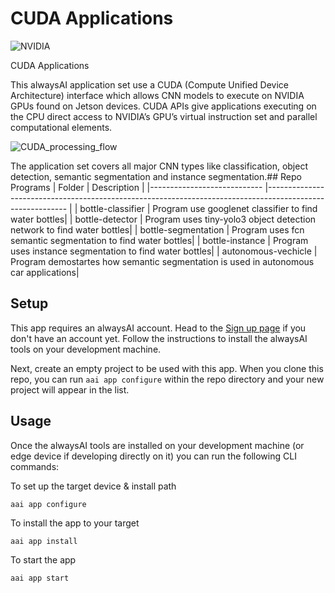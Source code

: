 # CUDA Applications

![NVIDIA](https://user-images.githubusercontent.com/21957723/92670657-582e5080-f2c9-11ea-86fc-ebe904886246.jpeg)

CUDA Applications

This alwaysAI application set use a CUDA (Compute Unified Device Architecture) interface which allows CNN models to execute on  NVIDIA  GPUs found on Jetson devices.  CUDA APIs give applications executing on the CPU direct access to NVIDIA’s GPU’s virtual instruction set and parallel computational elements.

![CUDA_processing_flow](https://user-images.githubusercontent.com/21957723/92669825-7b580080-f2c7-11ea-9c80-4e3a10155b2d.png)

The application set covers all major CNN types like classification, object detection, semantic segmentation and instance segmentation.## Repo Programs
| Folder                     	| Description                                                                                              	|
|----------------------------	|----------------------------------------------------------------------------------------------------------	|
| bottle-classifier   | Program use googlenet classifier to find water bottles|
| bottle-detector 	  | Program uses tiny-yolo3 object detection network to find water bottles|
| bottle-segmentation | Program uses fcn semantic segmentation to find water bottles|
| bottle-instance     | Program uses instance segmentation to find water bottles|
| autonomous-vechicle | Program demostartes how semantic segmentation is used in autonomous car applications|

## Setup

This app requires an alwaysAI account. Head to the [Sign up page](https://www.alwaysai.co/dashboard) if you don't have an account yet. Follow the instructions to install the alwaysAI tools on your development machine.

Next, create an empty project to be used with this app. When you clone this repo, you can run `aai app configure` within the repo directory and your new project will appear in the list.

## Usage

Once the alwaysAI tools are installed on your development machine (or edge device if developing directly on it) you can run the following CLI commands:

To set up the target device & install path

```
aai app configure
```

To install the app to your target

```
aai app install
```

To start the app

```
aai app start
```
